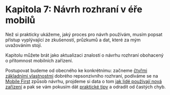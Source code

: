 # Kapitola 7: Návrh rozhraní v éře mobilů

Než si prakticky ukážeme, jaký proces pro návrh používám, musím popsat přístup vyplývající ze zkušeností, průzkumů a dat, které za mým uvažováním stojí. 

Kapitolu můžete brát jako aktualizaci znalostí o návrhu rozhraní obohacený o přítomnost mobilních zařízení. 

Postupovat budeme od obecného ke konkrétnímu: začneme [čtyřmi základními vlastnostmi](4-principy-ui.md) dobrého repsonzivního rozhraní, podíváme se na [Mobile First](mobile-first.md) způsob návrhu, projdeme si data o tom [jak lidé používají nová zařízení](lide-a-zarizeni.md) a pak se vám pokusím dát [praktické tipy](tipy-responzivni-ui.md) a odradit od častých chyb.

